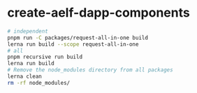 # create-aelf-dapp-components

```bash
# independent
pnpm run -C packages/request-all-in-one build
lerna run build --scope request-all-in-one
# all
pnpm recursive run build
lerna run build
# Remove the node_modules directory from all packages
lerna clean
rm -rf node_modules/
```
